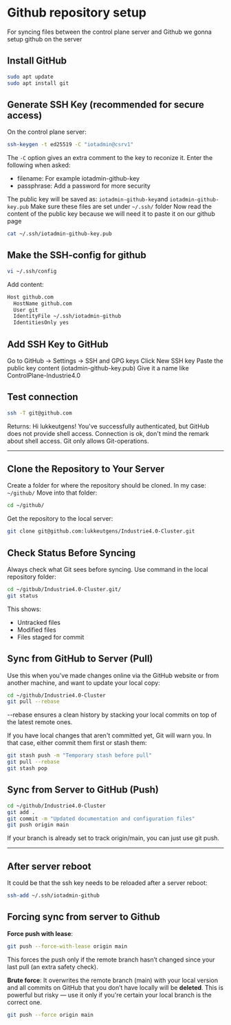 # Github repository setup
For syncing files between the control plane server and Github we gonna setup github on the server

## Install GitHub
```bash
sudo apt update
sudo apt install git
```

## Generate SSH Key (recommended for secure access)
On the control plane server:
```bash
ssh-keygen -t ed25519 -C "iotadmin@csrv1"
```
The `-C` option gives an extra comment to the key to reconize it.
Enter the following when asked:
- filename: For example iotadmin-github-key
- passphrase: Add a password for more security

The public key will be saved as: `iotadmin-github-key`and `iotadmin-github-key.pub`
Make sure these files are set under `~/.ssh/` folder
Now read the content of the public key because we will need it to paste it on our github page
```bash
cat ~/.ssh/iotadmin-github-key.pub
```

## Make the SSH-config for github
```bash
vi ~/.ssh/config
```
Add content:
```bash
Host github.com
  HostName github.com
  User git
  IdentityFile ~/.ssh/iotadmin-github
  IdentitiesOnly yes
```

## Add SSH Key to GitHub
Go to GitHub → Settings → SSH and GPG keys
Click New SSH key
Paste the public key content (iotadmin-github-key.pub)
Give it a name like ControlPlane-Industrie4.0

## Test connection
```bash
ssh -T git@github.com
```
Returns: Hi lukkeutgens! You've successfully authenticated, but GitHub does not provide shell access.
Connection is ok, don't mind the remark about shell access. Git only allows Git-operations.

---

## Clone the Repository to Your Server
Create a folder for where the repository should be cloned. In my case: `~/github/`
Move into that folder:
```bash
cd ~/github/
```
Get the repository to the local server:
```bash
git clone git@github.com:lukkeutgens/Industrie4.0-Cluster.git
```

## Check Status Before Syncing
Always check what Git sees before syncing. Use command in the local repository folder:
```bash
cd ~/gitbub/Industrie4.0-Cluster.git/
git status
```
This shows:
- Untracked files
- Modified files
- Files staged for commit

## Sync from GitHub to Server (Pull)
Use this when you've made changes online via the GitHub website or from another machine, and want to update your local copy:
```bash
cd ~/github/Industrie4.0-Cluster
git pull --rebase
```
--rebase ensures a clean history by stacking your local commits on top of the latest remote ones.

If you have local changes that aren't committed yet, Git will warn you. In that case, either commit them first or stash them:
```bash
git stash push -m "Temporary stash before pull"
git pull --rebase
git stash pop
```

## Sync from Server to GitHub (Push)
```bash
cd ~/github/Industrie4.0-Cluster
git add .
git commit -m "Updated documentation and configuration files"
git push origin main
```
If your branch is already set to track origin/main, you can just use git push.

---

## After server reboot
It could be that the ssh key needs to be reloaded after a server reboot:
```bash
ssh-add ~/.ssh/iotadmin-github
```

## Forcing sync from server to Github
**Force push with lease**:
```bash
git push --force-with-lease origin main
```
This forces the push only if the remote branch hasn’t changed since your last pull (an extra safety check).

**Brute force**:
It overwrites the remote branch (main) with your local version and all commits on GitHub that you don’t have locally will be **deleted**. 
This is powerful but risky — use it only if you're certain your local branch is the correct one.
```bash
git push --force origin main
```
